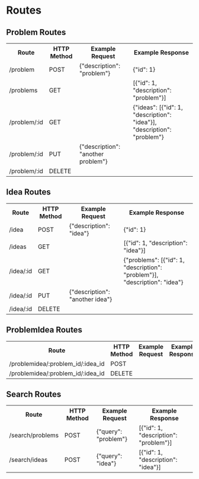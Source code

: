 Routes
======

Problem Routes
--------------

<table>
	<tr>
		<th>Route</th>
		<th>HTTP Method</th>
		<th>Example Request</th>
		<th>Example Response</th>
	</tr>
	<tr>
		<td>/problem</td>
		<td>POST</td>
		<td>{"description": "problem"}</td>
		<td>{"id": 1}</td>
	</tr>
	<tr>
		<td>/problems</td>
		<td>GET</td>
		<td></td>
		<td>[{"id": 1, "description": "problem"}]</td>
	</tr>
	<tr>
		<td>/problem/:id</td>
		<td>GET</td>
		<td></td>
		<td>{"ideas": [{"id": 1, "description": "idea"}],
			"description": "problem"}</td>
	</tr>
	<tr>
		<td>/problem/:id</td>
		<td>PUT</td>
		<td>{"description": "another problem"}</td>
		<td></td>
	</tr>
	<tr>
		<td>/problem/:id</td>
		<td>DELETE</td>
		<td></td>
		<td></td>
	</tr>
</table>

Idea Routes
--------------

<table>
	<tr>
		<th>Route</th>
		<th>HTTP Method</th>
		<th>Example Request</th>
		<th>Example Response</th>
	</tr>
	<tr>
		<td>/idea</td>
		<td>POST</td>
		<td>{"description": "idea"}</td>
		<td>{"id": 1}</td>
	</tr>
	<tr>
		<td>/ideas</td>
		<td>GET</td>
		<td></td>
		<td>[{"id": 1, "description": "idea"}]</td>
	</tr>
	<tr>
		<td>/idea/:id</td>
		<td>GET</td>
		<td></td>
		<td>{"problems": [{"id": 1, "description": "problem"}],
			"description": "idea"}</td>
	</tr>
	<tr>
		<td>/idea/:id</td>
		<td>PUT</td>
		<td>{"description": "another idea"}</td>
		<td></td>
	</tr>
	<tr>
		<td>/idea/:id</td>
		<td>DELETE</td>
		<td></td>
		<td></td>
	</tr>
</table>

ProblemIdea Routes
--------------

<table>
	<tr>
		<th>Route</th>
		<th>HTTP Method</th>
		<th>Example Request</th>
		<th>Example Response</th>
	</tr>
	<tr>
		<td>/problemidea/:problem_id/:idea_id</td>
		<td>POST</td>
		<td></td>
		<td></td>
	</tr>
	<tr>
		<td>/problemidea/:problem_id/:idea_id</td>
		<td>DELETE</td>
		<td></td>
		<td></td>
	</tr>
</table>

Search Routes
--------------

<table>
	<tr>
		<th>Route</th>
		<th>HTTP Method</th>
		<th>Example Request</th>
		<th>Example Response</th>
	</tr>
	<tr>
		<td>/search/problems</td>
		<td>POST</td>
		<td>{"query": "problem"}</td>
		<td>[{"id": 1, "description": "problem"}]</td>
	</tr>
	<tr>
		<td>/search/ideas</td>
		<td>POST</td>
		<td>{"query": "idea"}</td>
		<td>[{"id": 1, "description": "idea"}]</td>
	</tr>
</table>
